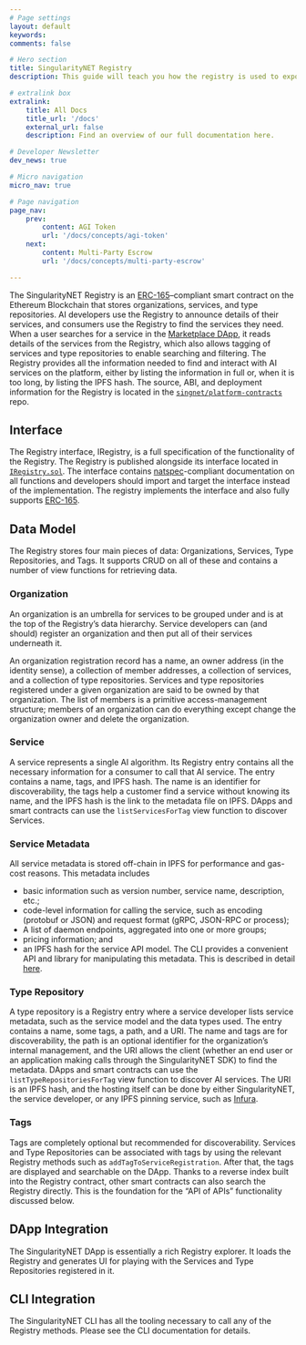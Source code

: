 ```yaml
---
# Page settings
layout: default
keywords:
comments: false

# Hero section
title: SingularityNET Registry
description: This guide will teach you how the registry is used to expose information about AI services to the outside world so consumers can find and buy these services.

# extralink box
extralink:
    title: All Docs
    title_url: '/docs'
    external_url: false
    description: Find an overview of our full documentation here.

# Developer Newsletter
dev_news: true

# Micro navigation
micro_nav: true

# Page navigation
page_nav:
    prev:
        content: AGI Token
        url: '/docs/concepts/agi-token'
    next:
        content: Multi-Party Escrow
        url: '/docs/concepts/multi-party-escrow'

---
```


The SingularityNET Registry is an [ERC-165](https://eips.ethereum.org/EIPS/eip-165)–compliant smart contract on the Ethereum Blockchain that stores organizations, services, and type repositories. AI developers use the Registry to announce details of their services, and consumers use the Registry to find the services they need. When a user searches for a service in the [Marketplace DApp](https://beta.singularitynet.io/), it reads details of the services from the Registry, which also allows tagging of services and type repositories to enable searching and filtering.
The Registry provides all the information needed to find and interact with AI services on the
platform, either by listing the information in full or, when it is too long, by listing the IPFS hash. The source, ABI, and deployment information for the Registry is located in the [`singnet/platform-contracts`](https://github.com/singnet/platform-contracts) repo.

## Interface
The Registry interface, IRegistry, is a full specification of the functionality of the Registry. The Registry is published alongside its interface located in [`IRegistry.sol`](https://github.com/singnet/platform-contracts/blob/master/contracts/IRegistry.sol). The interface contains [natspec](https://github.com/ethereum/wiki/wiki/Ethereum-Natural-Specification-Format)-compliant documentation on all functions and developers should import and target the interface instead of the implementation. The registry implements the interface and also fully supports [ERC-165](https://eips.ethereum.org/EIPS/eip-165).

## Data Model
The Registry stores four main pieces of data: Organizations, Services, Type Repositories, and Tags. It supports CRUD on all of these and contains a number of view functions for retrieving data.

### Organization
An organization is an umbrella for services to be grouped under and is at the top of the
Registry’s data hierarchy. Service developers can (and should) register an organization and then
put all of their services underneath it.

An organization registration record has a name, an owner address (in the identity sense), a collection of member addresses, a collection of services, and a collection of type repositories. Services and type repositories registered under a given organization are said to be owned by that organization. The list of members is a primitive access-management structure; members of an organization can do everything except change the organization owner and delete the organization.

### Service
A service represents a single AI algorithm. Its Registry entry contains all the necessary
information for a consumer to call that AI service. The entry contains a name, tags, and IPFS
hash. The name is an identifier for discoverability, the tags help a customer find a service
without knowing its name, and the IPFS hash is the link to the metadata file on IPFS. DApps and smart contracts can use the `listServicesForTag` view function to discover Services.

### Service Metadata
All service metadata is stored off-chain in IPFS for performance and gas-cost reasons. This
metadata includes
* basic information such as version number, service name, description, etc.;
* code-level information for calling the service, such as encoding (protobuf or JSON) and
request format (gRPC, JSON-RPC or process);
* A list of daemon endpoints, aggregated into one or more groups;
* pricing information; and
* an IPFS hash for the service API model.
The CLI provides a convenient API and library for manipulating this metadata. This is described in detail [here](/docs/concepts/service-metadata).

### Type Repository
A type repository is a Registry entry where a service developer lists service metadata, such as
the service model and the data types used. The entry contains a name, some tags, a path, and a
URI. The name and tags are for discoverability, the path is an optional identifier for the
organization’s internal management, and the URI allows the client (whether an end user or an
application making calls through the SingularityNET SDK) to find the metadata. DApps and
smart contracts can use the `listTypeRepositoriesForTag` view function to discover AI services.
The URI is an IPFS hash, and the hosting itself can be done by either SingularityNET, the
service developer, or any IPFS pinning service, such as [Infura](https://infura.io/).

### Tags
Tags are completely optional but recommended for discoverability. Services and Type Repositories can be associated with tags by using the relevant Registry methods such as `addTagToServiceRegistration`. After that, the tags are displayed and searchable on the DApp. Thanks to a reverse index built into the Registry contract, other smart contracts can also search the Registry directly. This is the foundation for the “API of APIs” functionality discussed below.

## DApp Integration
The SingularityNET DApp is essentially a rich Registry explorer. It loads the Registry and generates UI for playing with the Services and Type Repositories registered in it.

## CLI Integration
The SingularityNET CLI has all the tooling necessary to call any of the Registry methods. Please see the CLI documentation for details.
